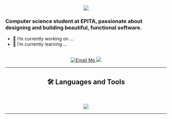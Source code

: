 
<!--img src="https://github.com/amyy42/amyy42/blob/main/welcome_banner.png" alt="Welcome banner"-->

<h1 align="center">
    <img src="https://readme-typing-svg.herokuapp.com/?font=Consolas&size=48&center=true&vCenter=true&width=500&height=70&color=FFFFFF&duration=4000&lines=Welcome+👋;+I'm+Amelie+!;" />
</h1>

### Computer science student at EPITA, passionate about designing and building beautiful, functional software.
- 🔭 I’m currently working on ...
- 🌱 I’m currently learning ...
  
<br>
<div align="center">
  <a href="mailto:amelie.truong-thanh-dang@epita.fr">
  <img src="https://img.shields.io/badge/Email-007AFF?style=for-the-badge&logo=mail-dot-ru&logoColor=white" alt="Email Me" />
  </a>
  <a href="https://www.linkedin.com/in/am%C3%A9lie-truong-3507a3324/" target="_blank">
    <img src="https://img.shields.io/badge/LinkedIn-0077B5?style=for-the-badge&logo=linkedin&logoColor=white" target="_blank" />
  </a>
<hr>
  
## 🛠️ Languages and Tools

<br>
<p align="center">
  <img src="https://skillicons.dev/icons?i=git,figma,python,rust,c,c#,rust" />
</p>

<hr>

